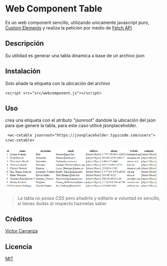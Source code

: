 # Web Component Table
Es un web component sencillo, utilizando unicamente javascript puro, [Custom Elements](https://developer.mozilla.org/en-US/docs/Web/Web_Components/Using_custom_elements) 
y realiza la petición por medio de [Fetch API](https://developer.mozilla.org/es/docs/Web/API/Fetch_API)

## Descripción
Su utilidad es generar una tabla dinamica a base de un archivo json

## Instalación 
Solo añade la etiqueta con la ubicación del archivo
```
<script src="src/webcomponent.js"></script>
```
## Uso
crea una etiqueta <wc-cetable></wc-cetable> con el atributo "jsonroot" dandole la ubicación del json para que genere la tabla, para este caso utilicé jsonplaceholder.
``` 
 <wc-cetable jsonroot="https://jsonplaceholder.typicode.com/users"></wc-cetable>
```
![Tabla de ejemplo](img/tablexample.PNG)

>La tabla *no posee CSS* pero añadirlo y editarlo a voluntad es sencillo, si tienes dudas al respecto hazmelas saber

## Créditos
[Victor Carranza](https://twitter.com/VktorHC)

## Licencia
[MIT](https://opensource.org/licenses/MIT)